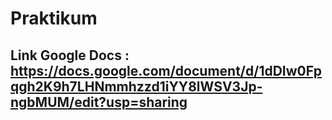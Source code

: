 # Praktikum

## Link Google Docs : https://docs.google.com/document/d/1dDIw0Fpqgh2K9h7LHNmmhzzd1iYY8lWSV3Jp-ngbMUM/edit?usp=sharing